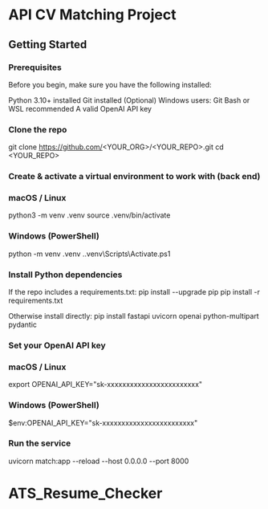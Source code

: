 # API CV Matching Project
## Getting Started

### Prerequisites 
Before you begin, make sure you have the following installed:

Python 3.10+ installed
Git installed
(Optional) Windows users: Git Bash or WSL recommended
A valid OpenAI API key

### Clone the repo

git clone https://github.com/<YOUR_ORG>/<YOUR_REPO>.git
cd <YOUR_REPO>

### Create & activate a virtual environment to work with (back end)

### macOS / Linux
python3 -m venv .venv
source .venv/bin/activate

### Windows (PowerShell)
python -m venv .venv
.\.venv\Scripts\Activate.ps1

### Install Python dependencies

If the repo includes a requirements.txt:
pip install --upgrade pip
pip install -r requirements.txt

Otherwise install directly:
pip install fastapi uvicorn openai python-multipart pydantic

### Set your OpenAI API key

### macOS / Linux
export OPENAI_API_KEY="sk-xxxxxxxxxxxxxxxxxxxxxxxx"

### Windows (PowerShell)
$env:OPENAI_API_KEY="sk-xxxxxxxxxxxxxxxxxxxxxxxx"

### Run the service
uvicorn match:app --reload --host 0.0.0.0 --port 8000
# ATS_Resume_Checker

